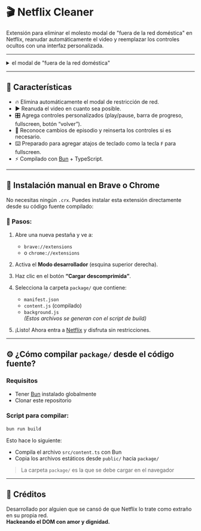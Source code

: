 
# 🎬 Netflix Cleaner

Extensión para eliminar el molesto modal de "fuera de la red doméstica" en Netflix, reanudar automáticamente el video y reemplazar los controles ocultos con una interfaz personalizada.

---
<details>
<summary>el modal de "fuera de la red doméstica"</summary>
<img src="modal-netflix.png"/>
</details>

---

## 🚀 Características

- 🔥 Elimina automáticamente el modal de restricción de red.
- ▶️ Reanuda el video en cuanto sea posible.
- 🎛️ Agrega controles personalizados (play/pause, barra de progreso, fullscreen, botón “volver”).
- 🧠 Reconoce cambios de episodio y reinserta los controles si es necesario.
- ⌨️ Preparado para agregar atajos de teclado como la tecla `F` para fullscreen.
- ⚡️ Compilado con [Bun](https://bun.sh/) + TypeScript.

---

## 🧪 Instalación manual en Brave o Chrome

No necesitas ningún `.crx`. Puedes instalar esta extensión directamente desde su código fuente compilado:

### 🧭 Pasos:

1. Abre una nueva pestaña y ve a:
   - `brave://extensions`  
   - o `chrome://extensions`

2. Activa el **Modo desarrollador** (esquina superior derecha).

3. Haz clic en el botón **“Cargar descomprimida”**.

4. Selecciona la carpeta `package/` que contiene:
   - `manifest.json`
   - `content.js` (compilado)
   - `background.js`  
   *(Estos archivos se generan con el script de build)*

5. ¡Listo! Ahora entra a [Netflix](https://www.netflix.com/) y disfruta sin restricciones.

---

## ⚙️ ¿Cómo compilar `package/` desde el código fuente?

### Requisitos

- Tener [Bun](https://bun.sh/) instalado globalmente
- Clonar este repositorio

### Script para compilar:

```bash
bun run build
```

Esto hace lo siguiente:
- Compila el archivo `src/content.ts` con Bun
- Copia los archivos estáticos desde `public/` hacia `package/`

> La carpeta `package/` es la que se debe cargar en el navegador

---

## 🧠 Créditos

Desarrollado por alguien que se cansó de que Netflix lo trate como extraño en su propia red.  
**Hackeando el DOM con amor y dignidad.**
